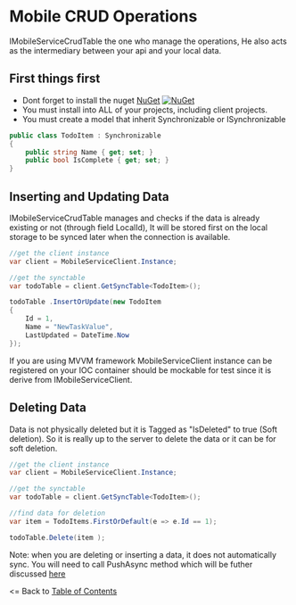 # Mobile CRUD Operations

IMobileServiceCrudTable the one who manage the operations, He also acts as the intermediary between your api and your local data.
   
## First things first
* Dont forget to install the nuget [NuGet](http://www.nuget.org/packages/Matcha.Sync.Mobile) [![NuGet](https://img.shields.io/nuget/v/Matcha.Sync.Mobile.svg?label=NuGet)](https://www.nuget.org/packages/Xam.Plugins.Settings/)
* You must install into ALL of your projects, including client projects.
* You must create a model that inherit Synchronizable or ISynchronizable 

 ```csharp
 public class TodoItem : Synchronizable
 {
     public string Name { get; set; }
     public bool IsComplete { get; set; }
 }
 ```

## Inserting and Updating Data

IMobileServiceCrudTable manages and checks if the data is already existing or not (through field LocalId), It will be stored first on the local storage to be synced later when the connection is available.

 ```csharp
//get the client instance
var client = MobileServiceClient.Instance;

//get the synctable
var todoTable = client.GetSyncTable<TodoItem>();

todoTable .InsertOrUpdate(new TodoItem
 {
     Id = 1,
     Name = "NewTaskValue",
     LastUpdated = DateTime.Now
 });
 ```
 
 If you are using MVVM framework MobileServiceClient instance can be registered on your IOC container should be mockable for test since it is derive from IMobileServiceClient.

## Deleting Data

Data is not physically deleted but it is Tagged as "IsDeleted" to true (Soft deletion). So it is really up to the server to delete the data or it can be for soft deletion.

 ```csharp
//get the client instance
var client = MobileServiceClient.Instance;

//get the synctable
var todoTable = client.GetSyncTable<TodoItem>();

//find data for deletion
var item = TodoItems.FirstOrDefault(e => e.Id == 1);

todoTable.Delete(item );

 ```

Note: when you are deleting or inserting a data, it does not automatically sync. You will need to call PushAsync method which will be futher discussed [here](PushAndPullSync.md)

<= Back to [Table of Contents](README.md)